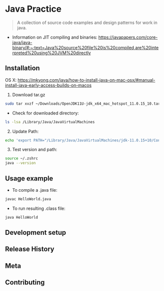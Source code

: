 # Java Practice

> A collection of source code examples and design patterns for work in java.

- Information on JIT compiling and binaries:
https://javapapers.com/core-java/java-binary/#:~:text=Java%20source%20file%20is%20compiled,are%20interpreted%20using%20JVM%20directly

## Installation

OS X:
https://mkyong.com/java/how-to-install-java-on-mac-osx/#manual-install-java-early-access-builds-on-macos

1. Download tar.gz

```sh
sudo tar xvzf ~/Downloads/OpenJDK11U-jdk_x64_mac_hotspot_11.0.15_10.tar.gz -C /Library/Java/JavaVirtualMachines
```

- Check for downloaded directory:
```sh
ls -lsa /Library/Java/JavaVirtualMachines

```

2. Update Path:
```sh
echo 'export PATH="/Library/Java/JavaVirtualMachines/jdk-11.0.15+10/Contents/Home/bin:$PATH"' >> ~/.zshrc

```
3. Test version and path:
```sh
source ~/.zshrc
java --version
```

## Usage example

- To compile a .java file:
```sh
javac HelloWorld.java
```
- To run resulting .class file:

```sh
java HelloWorld
```

## Development setup

## Release History

## Meta

## Contributing